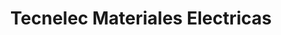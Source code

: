 ---
title: "Tecnelec Materiales Electricas"
url: /san-miguel/tecnelec-materiales-electricas/
shop: Elektronik
---